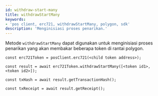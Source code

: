 ```yaml
---
id: withdraw-start-many
title: withdrawStartMany
keywords:
- 'pos client, erc721, withdrawStartMany, polygon, sdk'
description: 'Menginisiasi proses penarikan.'
---
```


Metode `withdrawStartMany` dapat digunakan untuk menginisiasi proses penarikan yang akan membakar beberapa token di rantai polygon.

```
const erc721Token = posClient.erc721(<child token address>);

const result = await erc721Token.withdrawStartMany([<token id1>, <token id2>]);

const txHash = await result.getTransactionHash();

const txReceipt = await result.getReceipt();

```
